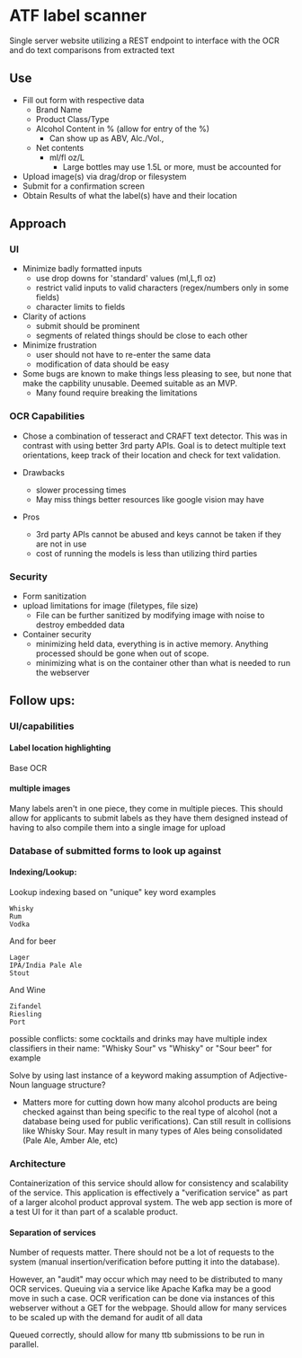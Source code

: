 # ATF label scanner

Single server website utilizing a REST endpoint to interface with the OCR and do text comparisons from extracted text

## Use
- Fill out form with respective data
  - Brand Name
  - Product Class/Type
  - Alcohol Content in % (allow for entry of the %)
    - Can show up as ABV, Alc./Vol., 
  - Net contents 
    - ml/fl oz/L
        - Large bottles may use 1.5L or more, must be accounted for
 - Upload image(s) via drag/drop or filesystem
 - Submit for a confirmation screen
 - Obtain Results of what the label(s) have and their location

## Approach

### UI
- Minimize badly formatted inputs
    - use drop downs for 'standard' values (ml,L,fl oz)
    - restrict valid inputs to valid characters (regex/numbers only in some fields)
    - character limits to fields
- Clarity of actions
    - submit should be prominent
    - segments of related things should be close to each other
- Minimize frustration
    - user should not have to re-enter the same data
    - modification of data should be easy
- Some bugs are known to make things less pleasing to see, but none that make the capbility unusable. Deemed suitable as an MVP. 
    - Many found require breaking the limitations 

###  OCR Capabilities
- Chose a combination of tesseract and CRAFT text detector. This was in contrast with using better 3rd party APIs. Goal is to detect multiple text orientations, keep track of their location and check for text validation.

- Drawbacks
    - slower processing times
    - May miss things better resources like google vision may have
- Pros
    - 3rd party APIs cannot be abused and keys cannot be taken if they are not in use
    - cost of running the models is less than utilizing third parties 

### Security
- Form sanitization 
- upload limitations for image (filetypes, file size)
    - File can be further sanitized by modifying image with noise to destroy embedded data
- Container security
    - minimizing held data, everything is in active memory. Anything processed should be gone when out of scope. 
    - minimizing what is on the container other than what is needed to run the webserver

## Follow ups:

### UI/capabilities
#### Label location highlighting 
Base OCR 

#### multiple images
Many labels aren't in one piece, they come in multiple pieces. This should allow for applicants to submit labels as they have them designed instead of having to also compile them into a single image for upload


### Database of submitted forms to look up against

#### Indexing/Lookup: 
Lookup indexing based on "unique" key word examples

    Whisky
    Rum
    Vodka

And for beer

    Lager
    IPA/India Pale Ale
    Stout

And Wine 

    Zifandel
    Riesling
    Port

possible conflicts: some cocktails and drinks may have multiple index classifiers in their name: "Whisky Sour" vs "Whisky" or "Sour beer" for example

Solve by using last instance of a keyword making assumption of Adjective-Noun language structure? 

- Matters more for cutting down how many alcohol products are being checked against than being specific to the real type of alcohol (not a database being used for public verifications). Can still result in collisions like Whisky Sour. May result in many types of Ales being consolidated (Pale Ale, Amber Ale, etc)

### Architecture

Containerization of this service should allow for consistency and scalability of the service. This application is effectively a "verification service" as part of a larger alcohol product approval system. The web app section is more of a test UI for it than part of a scalable product. 

#### Separation of services

Number of requests matter. There should not be a lot of requests to the system (manual insertion/verification before putting it into the database). 

However, an "audit" may occur which may need to be distributed to many OCR services. Queuing via a service like Apache Kafka may be a good move in such a case. OCR verification can be done via instances of this webserver without a GET for the webpage. Should allow for many services to be scaled up with the demand for audit of all data

Queued correctly, should allow for many ttb submissions to be run in parallel. 
